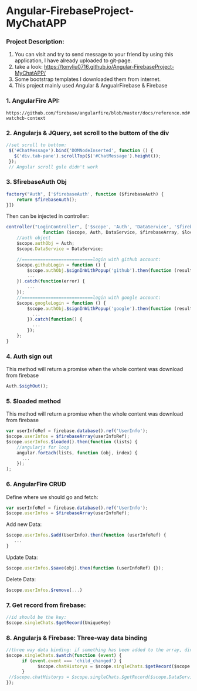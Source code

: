 # Angular-FirebaseProject-MyChatAPP

### Project Description:
1. You can visit and try to send message to your friend by using this application, I have already uploaded to git-page.
2. take a look: https://tonyliu0716.github.io/Angular-FirebaseProject-MyChatAPP/
3. Some bootstrap templates I downloaded them from internet.
4. This project mainly used Angular & AngualrFirebase & Firebase

### 1. AngularFire API:
`https://github.com/firebase/angularfire/blob/master/docs/reference.md#watchcb-context`


### 2. Angularjs & JQuery, set scroll to the buttom of the div
```javascript
//set scroll to bottom:
 $('#ChatMessage').bind('DOMNodeInserted', function () {
   $('div.tab-pane').scrollTop($('#ChatMessage').height());
 });
 // Angular scroll gule didn't work
```

### 3. $firebaseAuth Obj
```javascript
factory("Auth", ['$firebaseAuth', function ($firebaseAuth) {
    return $firebaseAuth();
}])
```
Then can be injected in controller:
```javascript
controller("LoginController", ['$scope', 'Auth', 'DataService', '$firebaseArray', '$location', '$log', '$rootScope',
              function ($scope, Auth, DataService, $firebaseArray, $location, $log, $rootScope) {
    //auth object
    $scope.authObj = Auth;
    $scope.DataService = DataService;

    //===========================login with github account:
    $scope.githubLogin = function () {
        $scope.authObj.$signInWithPopup('github').then(function (result) {
        ...
    }).catch(function(error) {
        ...
    });
    //===========================login with google account:
    $scope.googleLogin = function () {
        $scope.authObj.$signInWithPopup('google').then(function (result) {
          ...
        }).catch(function() {
          ...
        });
    };
}
```

### 4. Auth sign out
This method will return a promise when the whole content was download from firebase
```javascript
Auth.$sighOut();
```

### 5. $loaded method
This method will return a promise when the whole content was download from firebase
```javascript
var userInfoRef = firebase.database().ref('UserInfo');
$scope.userInfos = $firebaseArray(userInfoRef);
$scope.userInfos.$loaded().then(function (lists) {
    //angularjs for loop
    angular.forEach(lists, function (obj, index) {
      ...
    });
);
```

### 6. AngularFire CRUD
Define where we should go and fetch:
```javascript
var userInfoRef = firebase.database().ref('UserInfo');
$scope.userInfos = $firebaseArray(userInfoRef);
```

Add new Data:
```javascript
$scope.userInfos.$add(UserInfo).then(function (userInfoRef) {
   ...
}
```

Update Data:
```javascript
$scope.userInfos.$save(obj).then(function (userInfoRef) {});
```

Delete Data:
```javascript
$scope.userInfos.$remove(...)
```

### 7. Get record from firebase:
```javascript
//id should be the key:
$scope.singleChats.$getRecord(UniqueKey)
```

### 8. Angularjs & Firebase: Three-way data binding
```javascript
//three way data binding: if something has been added to the array, div should auto update:
$scope.singleChats.$watch(function (event) {
      if (event.event === 'child_changed') {
            $scope.chatHistorys = $scope.singleChats.$getRecord($scope.DataService.singleChatId.id).messages;
      }
 //$scope.chatHistorys = $scope.singleChats.$getRecord($scope.DataService.singleChatId.id).messages;
});
```





 
 
 
 
